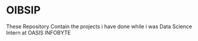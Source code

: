 # OIBSIP
These Repository Contain the projects i have done while i was Data Science Intern at OASIS INFOBYTE
